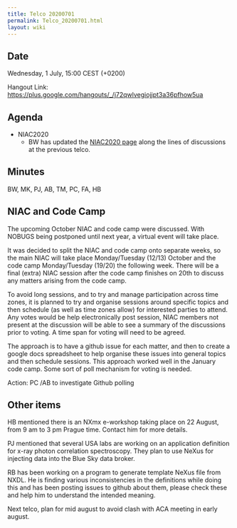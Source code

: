 ```yaml
---
title: Telco 20200701
permalink: Telco_20200701.html
layout: wiki
---
```


Date
----

Wednesday, 1 July, 15:00 CEST (+0200)

<!-- end of autogeneration -->

Hangout Link:
<https://plus.google.com/hangouts/_/j72qwlvegiojjpt3a36pfhow5ua>

Agenda
------
   * NIAC2020
      * BW has updated the [NIAC2020 page](https://www.nexusformat.org/NIAC2020.html) along the lines of discussions at the previous telco.
      
Minutes
--------
BW, MK, PJ, AB, TM, PC, FA, HB
      
## NIAC and Code Camp

The upcoming October NIAC and code camp were discussed. With NOBUGS being postponed until next year, a virtual event will take place.

It was decided to split the NIAC and code camp onto separate weeks, so the main NIAC will take place Monday/Tuesday (12/13) October and the code camp Monday/Tuesday (19/20) the following week. There will be a final (extra) NIAC session after the code camp finishes on 20th to discuss any matters arising from the code camp.

To avoid long sessions, and to try and manage participation across time zones, it is planned to try and organise sessions around specific topics and then schedule (as well as time zones allow) for interested parties to attend. Any votes would be help electronically post session, NIAC members not present at the discussion will be able to see a summary of the discussions prior to voting. A time span for voting will need to be agreed. 

The approach is to have a github issue for each matter, and then to create a google docs spreadsheet to help organise these issues into general topics and then schedule sessions. This approach worked well in the January code camp. Some sort of poll mechanism for voting is needed.

Action: PC /AB to investigate Github polling

## Other items

HB mentioned there is an NXmx e-workshop taking place on 22 August, from 9 am to 3 pm Prague time. Contact him for more details. 

PJ mentioned that several USA labs are working on an application definition for x-ray photon  correlation spectroscopy. They plan to use NeXus for injecting data into the Blue Sky data broker.

RB has been working on a program to generate template NeXus file from NXDL. He is finding various inconsistencies in the definitions while doing this and has been posting issues to github about them, please check these and help him to understand the intended meaning.

Next telco, plan for mid august to avoid clash with ACA meeting in early august.
